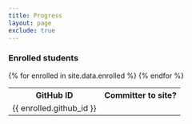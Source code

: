 ```yaml
---
title: Progress
layout: page
exclude: true
---
```

### Enrolled students

<table class="table">
  <tr>
    <th>GitHub ID</th>
    <th style="text-align:center">Committer to site?</th>
  </tr>
  {% for enrolled in site.data.enrolled %}
  <tr>
    <td>{{ enrolled.github_id }}</td>
    <td id="{{ enrolled.github_id }}-committed" style="text-align:center"></td>
  </tr>
  {% endfor %}
</table>

<script>
// Isolate our JavaScript
(function() {
  var event_url = 'https://api.github.com/repos/BIDS-collaborative/' +
                  'hackingmeasurement.github.io/events';

  var ajax = new XMLHttpRequest();

  // For now, keep event_data global
  var event_data;
  ajax.onreadystatechange = function() {
      // The if clause appears to be critical, otherwise
      // we end up with malformed JSON. Weird!
      if(ajax.readyState == 4 && ajax.status == 200) {
          var event_data = JSON.parse(ajax.responseText);
          for(var i in event_data) {
              // We created elements with class based on username above
              var id = event_data[i].actor.login + '-committed';
              var target = document.getElementById(id);
              if(target) {
                  target.innerHTML = 'X';
              }
          }

          // Maybe wrap in try / catch?
          var link_header = ajax.getResponseHeader('Link');
          var matches = link_header.match(/<(.*?)>; rel="next"/);
          if(matches) {
              console.log('visiting', matches[1]);
              ajax.open('GET', matches[1], true);
              ajax.send(null);
          }
      }
  }

  // Actually do our AJAX request
  ajax.open('GET', event_url, true);
  ajax.send(null);
})();
</script>
